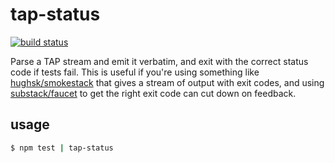 # tap-status

[![build status](https://secure.travis-ci.org/tmcw/tap-status.png)](http://travis-ci.org/tmcw/tap-status)

Parse a TAP stream and emit it verbatim, and exit with the correct status
code if tests fail. This is useful if you're using something like
[hughsk/smokestack](https://github.com/hughsk/smokestack) that gives a stream
of output with exit codes, and using [substack/faucet](https://github.com/substack/faucet)
to get the right exit code can cut down on feedback.

## usage

```sh
$ npm test | tap-status
```
